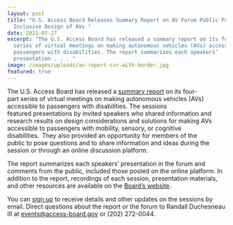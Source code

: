 ```yaml
---
layout: post
title: "U.S. Access Board Releases Summary Report on AV Forum Public Forum on
  Inclusive Design of AVs "
date: 2021-07-27
excerpt: "The U.S. Access Board has released a summary report on its four-part
  series of virtual meetings on making autonomous vehicles (AVs) accessible to
  passengers with disabilities. The report summarizes each speakers’
  presentation . . . "
image: /images/uploads/av-report-cvr-with-border.jpg
featured: true
---
```

The U.S. Access Board has released a [summary report](https://www.access-board.gov/av/report.html) on its four-part series of virtual meetings on making autonomous vehicles (AVs) accessible to passengers with disabilities. The sessions featured presentations by invited speakers who shared information and research results on design considerations and solutions for making AVs accessible to passengers with mobility, sensory, or cognitive disabilities.  They also provided an opportunity for members of the public to pose questions and to share information and ideas during the session or through an online discussion platform. 

The report summarizes each speakers’ presentation in the forum and comments from the public, included those posted on the online platform. In addition to the report, recordings of each session, presentation materials, and other resources are available on the [Board’s website](https://www.access-board.gov/av/). 

You can [sign up](https://public.govdelivery.com/accounts/USACCESS/subscriber/new?topic_id=USACCESS_13) to receive details and other updates on the sessions by email. Direct questions about the report or the forum to Randall Duchesneau III at [events@access-board.gov](mailto:events@access-board.gov) or (202) 272-0044.
